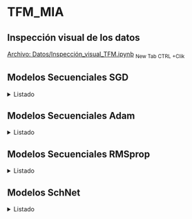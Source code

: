 # TFM_MIA
## Inspección visual de los datos
[Archivo: Datos/Inspección_visual_TFM.ipynb](https://nbviewer.jupyter.org/github/chusoHub/TFM_MIA/blob/main/Datos/Inspección_visual_TFM.ipynb) <sub>New Tab CTRL +Clik</sub>

## Modelos Secuenciales SGD
<details>
<summary>Listado</summary>
<!--All you need is a blank line-->

### Modelo SGD 1
*   3 capas ocultas densas de 200, 500 y 500 unidades
*   Activación 'Relu'
*   SGD Learning Rate 1e-2
*   2000 epochs

Validación:
*   loss (mse): 1.7178e-05 
*   mean_absolute_error: 0.0017

Test:
*   loss (mse): 4.8378e-04
*   mean_absolute_error: 0.0022

[Archivo: Modelos_Secuencial/TFM_seq_3cv1.ipynb](https://nbviewer.jupyter.org/github/chusoHub/TFM_MIA/blob/main/Modelos_Secuencial/TFM_seq_3cv1.ipynb) <sub>New Tab CTRL +Clik</sub>
### Modelo SGD 2
*   3 capas ocultas densas de 200, 500 y 500 unidades
*   Activación 'Relu'
*   SGD Learning Rate 1e-2
*   2000 epochs
*   Reentrenamiento 1e-4 100 epochs
*   Reentrenamiento 1e-6 100 epochs
*   Reentrenamiento 1e-8 100 epochs

Validación:
*   loss (mse): 1.6339e-05  
*   mean_absolute_error: 0.0016 

Test:
*   loss (mse): 4.8143e-04 
*   mean_absolute_error: 0.0021

[Archivo: Modelos_Secuencial/TFM_seq_3cv4.ipynb](https://nbviewer.jupyter.org/github/chusoHub/TFM_MIA/blob/main/Modelos_Secuencial/TFM_seq_3cv4.ipynb) <sub>New Tab CTRL +Clik</sub>
### Modelo SGD 3
*   3 capas ocultas densas de 200, 500 y 500 unidades
*   Activación 'Relu'
*   SGD Learning Rate 1e-6
*   2000 epochs

Validación:
*   loss (mse): 0.0705 
*   mean_absolute_error: 0.1821  

Test:
*   loss (mse): 0.0363 
*   mean_absolute_error: 0.1458 

[Archivo: Modelos_Secuencial/TFM_seq_3cv5.ipynb](https://nbviewer.jupyter.org/github/chusoHub/TFM_MIA/blob/main/Modelos_Secuencial/TFM_seq_3cv5.ipynb) <sub>New Tab CTRL +Clik</sub>
</details>

## Modelos Secuenciales Adam
<details>
<summary>Listado</summary>

### Modelo Adam  1
*   3 capas ocultas densas de 200, 500 y 500 unidades
*   Activación 'Relu'
*   Adam Learning Rate 1e-2

Validación:
*   loss (mse): 2.8247e-05 
*   mean_absolute_error: 0.0039 

Test:
*   loss (mse): 4.8438e-04 
*   mean_absolute_error: 0.0047 

[Archivo: Modelos_Secuencial/TFM_seq_3cv3.ipynb](https://nbviewer.jupyter.org/github/chusoHub/TFM_MIA/blob/main/Modelos_Secuencial/TFM_seq_3cv3.ipynb) <sub>New Tab CTRL +Clik</sub>

</details>


## Modelos Secuenciales RMSprop
<details>
<summary>Listado</summary>

### Modelo RMSprop  1
*   3 capas ocultas densas de 200, 500 y 500 unidades
*   Activación 'Relu'
*   RMSprop Learning Rate 1e-2

Validación:
*   loss (mse): 6.8896e-05 
*   mean_absolute_error: 0.0056

Test:
*   loss (mse): 5.3990e-04 
*   mean_absolute_error: 0.0057 

[Archivo: Modelos_Secuencial/TFM_seq_3cv2.ipynb](https://nbviewer.jupyter.org/github/chusoHub/TFM_MIA/blob/main/Modelos_Secuencial/TFM_seq_3cv2.ipynb) (New Tab CTRL +Clik)


</details>


## Modelos SchNet
<details>
<summary>Listado</summary>

### Modelo SchNet  1
*   n_atom_basis=30
*   n_filters=30
*   n_gaussians=20
*   n_interactions=5
*   cutoff=4.
*   cutoff_network=HardCutoff


Validación:
*   mean_absolute_error: 0.005676

Test:
*   mean_absolute_error: 0.005525

[Archivo: Modelos_Schnet/SchNet_H2O_6.ipynb](https://nbviewer.jupyter.org/github/chusoHub/TFM_MIA/blob/main/Modelos_Schnet/SchNet_H2O_6.ipynb)


</details>
